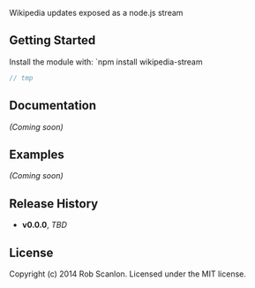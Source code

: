 
Wikipedia updates exposed as a node.js stream

## Getting Started
Install the module with: `npm install wikipedia-stream

```javascript
// tmp
```

## Documentation
_(Coming soon)_

## Examples
_(Coming soon)_

## Release History
- **v0.0.0**, *TBD*
    
## License
Copyright (c) 2014 Rob Scanlon. Licensed under the MIT license.
